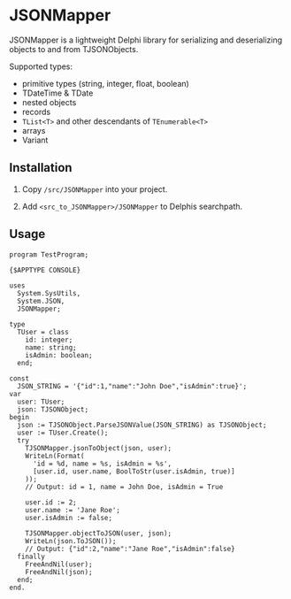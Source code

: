 # JSONMapper

JSONMapper is a lightweight Delphi library for serializing and deserializing objects to and from TJSONObjects. 

Supported types:
- primitive types (string, integer, float, boolean)
- TDateTime & TDate
- nested objects
- records
- `TList<T>` and other descendants of `TEnumerable<T>`
- arrays
- Variant

## Installation

1. Copy `/src/JSONMapper` into your project.

2. Add `<src_to_JSONMapper>/JSONMapper` to Delphis searchpath.

## Usage

```delphi
program TestProgram;

{$APPTYPE CONSOLE}

uses
  System.SysUtils,
  System.JSON,
  JSONMapper;

type
  TUser = class
    id: integer;
    name: string;
    isAdmin: boolean;
  end;

const
  JSON_STRING = '{"id":1,"name":"John Doe","isAdmin":true}';
var
  user: TUser;
  json: TJSONObject;
begin
  json := TJSONObject.ParseJSONValue(JSON_STRING) as TJSONObject;
  user := TUser.Create();
  try
    TJSONMapper.jsonToObject(json, user);
    WriteLn(Format(
      'id = %d, name = %s, isAdmin = %s',
      [user.id, user.name, BoolToStr(user.isAdmin, true)]
    ));
    // Output: id = 1, name = John Doe, isAdmin = True

    user.id := 2;
    user.name := 'Jane Roe';
    user.isAdmin := false;

    TJSONMapper.objectToJSON(user, json);
    WriteLn(json.ToJSON());
    // Output: {"id":2,"name":"Jane Roe","isAdmin":false}
  finally
    FreeAndNil(user);
    FreeAndNil(json);
  end;
end.

```